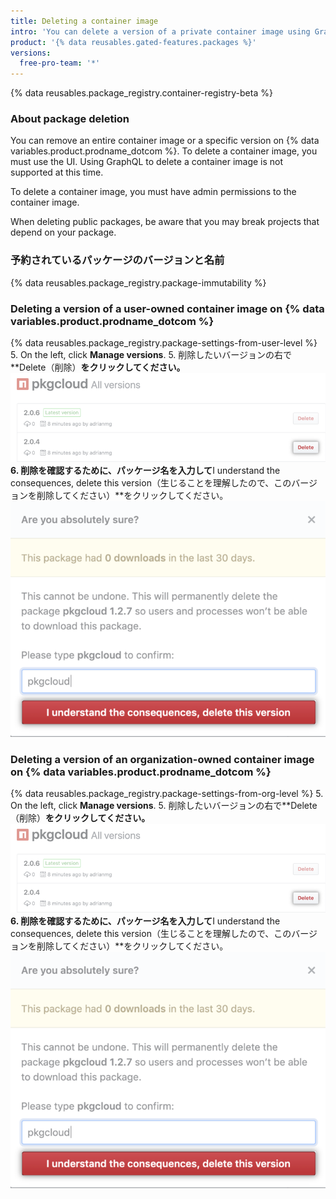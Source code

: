 ```yaml
---
title: Deleting a container image
intro: 'You can delete a version of a private container image using GraphQL or on {% data variables.product.prodname_dotcom %}.'
product: '{% data reusables.gated-features.packages %}'
versions:
  free-pro-team: '*'
---
```


{% data reusables.package_registry.container-registry-beta %}

### About package deletion

You can remove an entire container image or a specific version on {% data variables.product.prodname_dotcom %}. To delete a container image, you must use the UI. Using GraphQL to delete a container image is not supported at this time.

To delete a container image, you must have admin permissions to the container image.

When deleting public packages, be aware that you may break projects that depend on your package.



### 予約されているパッケージのバージョンと名前

{% data reusables.package_registry.package-immutability %}

### Deleting a version of a user-owned container image on {% data variables.product.prodname_dotcom %}

{% data reusables.package_registry.package-settings-from-user-level %}
5. On the left, click **Manage versions**.
5. 削除したいバージョンの右で**Delete（削除）**をクリックしてください。 ![パッケージの削除ボタン](/assets/images/help/package-registry/delete-package-button.png)
6. 削除を確認するために、パッケージ名を入力して**I understand the consequences, delete this version（生じることを理解したので、このバージョンを削除してください）**をクリックしてください。 ![パッケージの削除の確認ボタン](/assets/images/help/package-registry/confirm-package-deletion.png)

### Deleting a version of an organization-owned container image on {% data variables.product.prodname_dotcom %}

{% data reusables.package_registry.package-settings-from-org-level %}
5. On the left, click **Manage versions**.
5. 削除したいバージョンの右で**Delete（削除）**をクリックしてください。 ![パッケージの削除ボタン](/assets/images/help/package-registry/delete-package-button.png)
6. 削除を確認するために、パッケージ名を入力して**I understand the consequences, delete this version（生じることを理解したので、このバージョンを削除してください）**をクリックしてください。 ![パッケージの削除の確認ボタン](/assets/images/help/package-registry/confirm-package-deletion.png)

